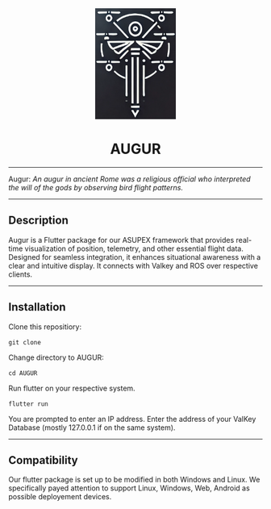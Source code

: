 <div align="center">
  <img src="assets/augur_logo.png" width="160" height="220">
</div>
<div align="center">
    <h1 align="center">AUGUR</h1>
</div>

---
Augur:
*An augur in ancient Rome was a religious official who interpreted the will of the gods by observing bird flight patterns.*

---

## Description
Augur is a Flutter package for our ASUPEX framework that provides real-time visualization of position, telemetry, and other essential flight data. Designed for seamless integration, it enhances situational awareness with a clear and intuitive display. It connects with Valkey and ROS over respective clients.

---
## Installation
Clone this repositiory:
```
git clone 
```
Change directory to AUGUR:
```
cd AUGUR
```
Run flutter on your respective system.
```
flutter run
```
You are prompted to enter an IP address. Enter the address of your ValKey Database (mostly 127.0.0.1 if on the same system).

---
## Compatibility
Our flutter package is set up to be modified in both Windows and Linux. We specifically payed attention to support Linux, Windows, Web, Android as possible deployement devices.

